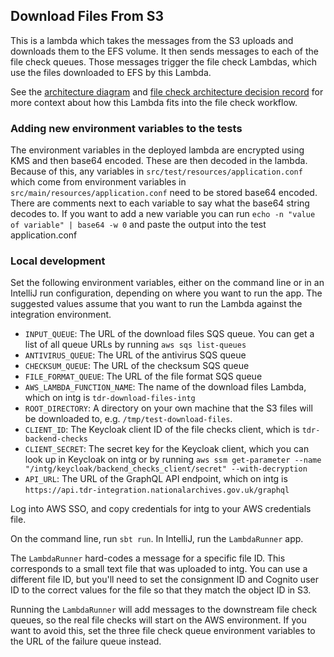 ## Download Files From S3

This is a lambda which takes the messages from the S3 uploads and downloads them to the EFS volume. It then sends
messages to each of the file check queues. Those messages trigger the file check Lambdas, which use the files downloaded
to EFS by this Lambda.

See the [architecture diagram] and [file check architecture decision record][adr] for more context about how this Lambda
fits into the file check workflow.

[architecture diagram]: https://github.com/nationalarchives/tdr-dev-documentation/blob/master/beta-architecture/beta-architecture.md
[adr]: https://github.com/nationalarchives/tdr-dev-documentation/blob/master/architecture-decision-records/0013-file-check-queues-and-lambdas.md

### Adding new environment variables to the tests
The environment variables in the deployed lambda are encrypted using KMS and then base64 encoded. These are then decoded in the lambda. Because of this, any variables in `src/test/resources/application.conf` which come from environment variables in `src/main/resources/application.conf` need to be stored base64 encoded. There are comments next to each variable to say what the base64 string decodes to. If you want to add a new variable you can run `echo -n "value of variable" | base64 -w 0` and paste the output into the test application.conf

### Local development

Set the following environment variables, either on the command line or in an IntelliJ run configuration, depending on
where you want to run the app. The suggested values assume that you want to run the Lambda against the integration
environment.

- `INPUT_QUEUE`: The URL of the download files SQS queue. You can get a list of all queue URLs by running
  `aws sqs list-queues`
- `ANTIVIRUS_QUEUE`: The URL of the antivirus SQS queue
- `CHECKSUM_QUEUE`: The URL of the checksum SQS queue
- `FILE_FORMAT_QUEUE`: The URL of the file format SQS queue
- `AWS_LAMBDA_FUNCTION_NAME`: The name of the download files Lambda, which on intg is `tdr-download-files-intg`
- `ROOT_DIRECTORY`: A directory on your own machine that the S3 files will be downloaded to, e.g.
  `/tmp/test-download-files`.
- `CLIENT_ID`: The Keycloak client ID of the file checks client, which is `tdr-backend-checks`
- `CLIENT_SECRET`: The secret key for the Keycloak client, which you can look up in Keycloak on intg or by running
  `aws ssm get-parameter --name "/intg/keycloak/backend_checks_client/secret" --with-decryption`
- `API_URL`: The URL of the GraphQL API endpoint, which on intg is
  `https://api.tdr-integration.nationalarchives.gov.uk/graphql`

Log into AWS SSO, and copy credentials for intg to your AWS credentials file.

On the command line, run `sbt run`. In IntelliJ, run the `LambdaRunner` app.

The `LambdaRunner` hard-codes a message for a specific file ID. This corresponds to a small text file that was uploaded
to intg. You can use a different file ID, but you'll need to set the consignment ID and Cognito user ID to the correct
values for the file so that they match the object ID in S3.

Running the `LambdaRunner` will add messages to the downstream file check queues, so the real file checks will start on
the AWS environment. If you want to avoid this, set the three file check queue environment variables to the URL of the
failure queue instead.
